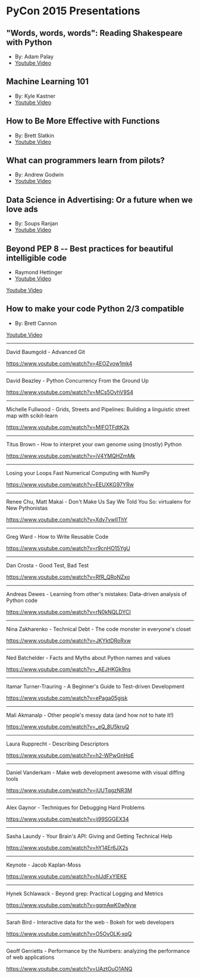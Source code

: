 # PyCon 2015 Presentations

## "Words, words, words": Reading Shakespeare with Python

* By: Adam Palay
* [Youtube Video](https://www.youtube.com/watch?v=EoWG0lavg9U)

## Machine Learning 101

* By: Kyle Kastner
* [Youtube Video](https://www.youtube.com/watch?v=r-1XJBHot58)

## How to Be More Effective with Functions

* By: Brett Slatkin
* [Youtube Video](https://www.youtube.com/watch?v=WjJUPxKB164)

## What can programmers learn from pilots?

* By: Andrew Godwin 
* [Youtube Video](https://www.youtube.com/watch?v=we4G_X91e5w)

## Data Science in Advertising: Or a future when we love ads

* By: Soups Ranjan
* [Youtube Video](https://www.youtube.com/watch?v=HZTgLuOpFU8)


## Beyond PEP 8 -- Best practices for beautiful intelligible code

* Raymond Hettinger
* [Youtube Video](https://www.youtube.com/watch?v=wf-BqAjZb8M)

[Youtube Video]()

## How to make your code Python 2/3 compatible
* By: Brett Cannon

[Youtube Video](https://www.youtube.com/watch?v=KPzDX5TX5HE)

------------------

David Baumgold - Advanced Git

https://www.youtube.com/watch?v=4EOZvow1mk4

------------------

David Beazley - Python Concurrency From the Ground Up

https://www.youtube.com/watch?v=MCs5OvhV9S4

------------------

Michelle Fullwood - Grids, Streets and Pipelines: Building a linguistic street map with scikit-learn

https://www.youtube.com/watch?v=MIFOTFdtK2k


------------------

Titus Brown - How to interpret your own genome using (mostly) Python

https://www.youtube.com/watch?v=jV4YMQHZmMk

------------------

Losing your Loops Fast Numerical Computing with NumPy

https://www.youtube.com/watch?v=EEUXKG97YRw

------------------

Renee Chu, Matt Makai - Don't Make Us Say We Told You So: virtualenv for New Pythonistas

https://www.youtube.com/watch?v=Xdv7vwIIThY

------------------

Greg Ward - How to Write Reusable Code

https://www.youtube.com/watch?v=r9cnHO15YgU

------------------

Dan Crosta - Good Test, Bad Test

https://www.youtube.com/watch?v=RfR_QRoNZxo

------------------

Andreas Dewes - Learning from other's mistakes: Data-driven analysis of Python code

https://www.youtube.com/watch?v=rN0kNQLDYCI

------------------

Nina Zakharenko - Technical Debt - The code monster in everyone's closet

https://www.youtube.com/watch?v=JKYktDRoRxw

------------------

Ned Batchelder - Facts and Myths about Python names and values

https://www.youtube.com/watch?v=_AEJHKGk9ns

------------------

Itamar Turner-Trauring - A Beginner's Guide to Test-driven Development

https://www.youtube.com/watch?v=ePaga05gisk

------------------

Mali Akmanalp - Other people's messy data (and how not to hate it!)

https://www.youtube.com/watch?v=_eQ_8U5kruQ


------------------

Laura Rupprecht - Describing Descriptors

https://www.youtube.com/watch?v=h2-WPwGnHqE



------------------

Daniel Vanderkam - Make web development awesome with visual diffing tools

https://www.youtube.com/watch?v=jUUTqgzNR3M

------------------

Alex Gaynor - Techniques for Debugging Hard Problems

https://www.youtube.com/watch?v=ij99SGGEX34

------------------

Sasha Laundy - Your Brain's API: Giving and Getting Technical Help

https://www.youtube.com/watch?v=hY14Er6JX2s

------------------

Keynote - Jacob Kaplan-Moss

https://www.youtube.com/watch?v=hIJdFxYlEKE

------------------

Hynek Schlawack - Beyond grep: Practical Logging and Metrics

https://www.youtube.com/watch?v=gqmAwK0wNyw

------------------

Sarah Bird - Interactive data for the web - Bokeh for web developers

https://www.youtube.com/watch?v=O5OvOLK-xqQ

------------------

Geoff Gerrietts - Performance by the Numbers: analyzing the performance of web applications

https://www.youtube.com/watch?v=UAztOuO1ANQ



